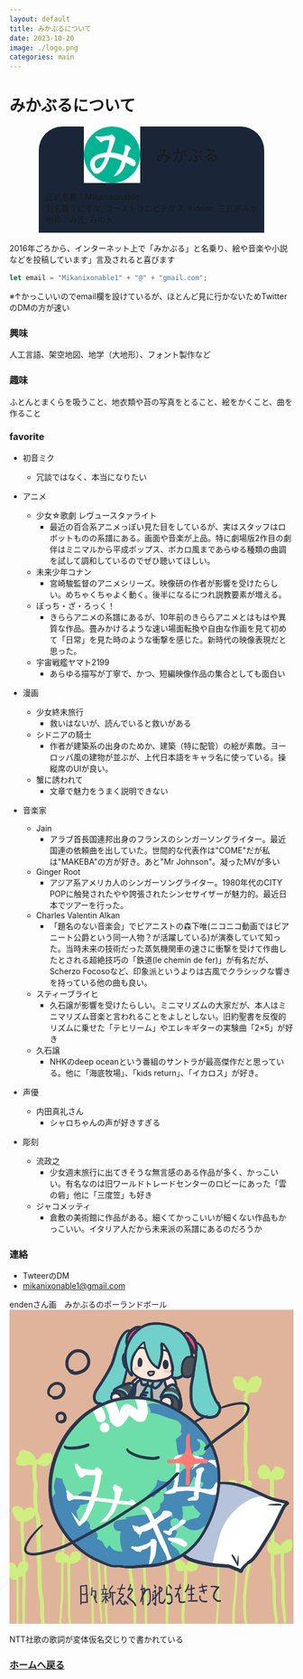 ```yaml
---
layout: default
title: みかぶるについて
date: 2023-10-20
image: ./logo.png
categories: main
---
```


# みかぶるについて
<div style="
display: flex;
flex-direction: column;
align-items: center;
">
<div style="
display: flex;
flex-direction: column;
align-items: center;
justify-content: center;
background-color: #1a2638;
border-radius: 3em 3em 0em 0em;
max-width: 400px
">
<div style="
display: flex;
flex-direction: row;
align-items: center;
justify-content: center;
font-size: 2em
">
<img src="logo5.png" style="width: min(100px, 90%)"/>
　みかぶる
</div>
<p>
正式名称：Mikanixonable<br>
別名義：にそな, ユーストラロピテクス, indene, 三日原みか<br>
他称：み氏, みの人
</p>
</div></div><br>
2016年ごろから、インターネット上で「みかぶる」と名乗り、絵や音楽や小説などを投稿しています」言及されると喜びます<br/>

~~~javascript
let email = "Mikanixonable1" + "@" + "gmail.com";
~~~
※↑かっこいいのでemail欄を設けているが、ほとんど見に行かないためTwitterのDMの方が速い

### 興味
人工言語、架空地図、地学（大地形）、フォント製作など

### 趣味
ふとんとまくらを吸うこと、地衣類や苔の写真をとること、絵をかくこと、曲を作ること

### favorite
- 初音ミク
  - 冗談ではなく、本当になりたい
- アニメ
  - 少女☆歌劇 レヴュースタァライト
    - 最近の百合系アニメっぽい見た目をしているが、実はスタッフはロボットものの系譜にある。画面や音楽が上品。特に劇場版2作目の劇伴はミニマルから平成ポップス、ボカロ風まであらゆる種類の曲調を試して調和しているのでぜひ聴いてほしい。
  - 未来少年コナン
    - 宮崎駿監督のアニメシリーズ。映像研の作者が影響を受けたらしい。めちゃくちゃよく動く。後半になるにつれ説教要素が増える。
  - ぼっち・ざ・ろっく！
    - きららアニメの系譜にあるが、10年前のきららアニメとはもはや異質な作品。畳みかけるような速い場面転換や自由な作画を見て初めて「日常」を見た時のような衝撃を感じた。新時代の映像表現だと思った。
  - 宇宙戦艦ヤマト2199
    - あらゆる描写が丁寧で、かつ、短編映像作品の集合としても面白い
- 漫画
  - 少女終末旅行
    - 救いはないが、読んでいると救いがある
  - シドニアの騎士
    - 作者が建築系の出身のためか、建築（特に配管）の絵が素敵。ヨーロッパ風の建物が並ぶが、上代日本語をキャラ名に使っている。操縦席のUIが良い。
  - 蟹に誘われて
    - 文章で魅力をうまく説明できない

- 音楽家
  - Jain
    - アラブ首長国連邦出身のフランスのシンガーソングライター。最近国連の依頼曲を出していた。世間的な代表作は"COME"だが私は"MAKEBA"の方が好き。あと"Mr Johnson"。凝ったMVが多い
  - Ginger Root
    - アジア系アメリカ人のシンガーソングライター。1980年代のCITY POPに触発されたやや誇張されたシンセサイザーが魅力的。最近日本でツアーを行った。
  - Charles Valentin Alkan
    - 「題名のない音楽会」でピアニストの森下唯(ニコニコ動画ではピアニート公爵という同一人物？が活躍している)が演奏していて知った。当時未来の技術だった蒸気機関車の速さに衝撃を受けて作曲したとされる超絶技巧の「鉄道(le chemin de fer)」が有名だが、Scherzo Focosoなど、印象派というよりは古風でクラシックな響きを持っている他の曲も良い。
  - スティーブライヒ
    - 久石譲が影響を受けたらしい。ミニマリズムの大家だが、本人はミニマリズム音楽と言われることをよしとしない。旧約聖書を反復的リズムに乗せた「テヒリーム」やエレキギターの実験曲「2×5」が好き
  - 久石譲
    - NHKのdeep oceanという番組のサントラが最高傑作だと思っている。他に「海底牧場」、「kids return」、「イカロス」が好き。
- 声優
  - 内田真礼さん
    - シャロちゃんの声が好きすぎる
- 彫刻
  - 流政之
    - 少女週末旅行に出てきそうな無言感のある作品が多く、かっこいい。有名なのは旧ワールドトレードセンターのロビーにあった「雲の砦」他に「三度笠」も好き
  - ジャコメッティ
    - 倉敷の美術館に作品がある。細くてかっこいいが細くない作品もかっこいい。イタリア人だから未来派の系譜にあるのだろうか


### 連絡
- TwteerのDM
- mikanixonable1@gmail.com

endenさん画　みかぶるのポーランドボール
![](./assets/1.jpg)

NTT社歌の歌詞が変体仮名交じりで書かれている



### [ホームへ戻る](./index.html)